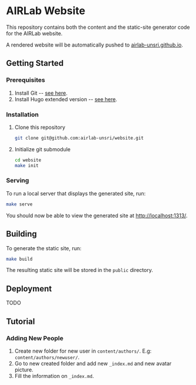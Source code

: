 # AIRLab Website

This repository contains both the content and the static-site generator code for the AIRLab website.

A rendered website will be automatically pushed to [airlab-unsri.github.io](https://github.com/airlab-unsri/airlab-unsri.github.io).

## Getting Started

### Prerequisites

1. Install Git -- [see here](https://help.github.com/en/articles/set-up-git).
1. Install Hugo extended version -- [see here](https://gohugo.io/getting-started/installing/).

### Installation

1. Clone this repository

    ```bash
    git clone git@github.com:airlab-unsri/website.git
    ```

1. Initialize git submodule

    ```bash
    cd website
    make init
    ```

### Serving

To run a local server that displays the generated site, run:

```bash
make serve
```

You should now be able to view the generated site at <http://localhost:1313/>.

## Building

To generate the static site, run:

```bash
make build
```

The resulting static site will be stored in the `public` directory.

## Deployment

TODO

## Tutorial

### Adding New People

1. Create new folder for new user in `content/authors/`. E.g: `content/authors/newuser/`.
1. Go to new created folder and add new `_index.md` and new avatar picture.
1. Fill the information on `_index.md`.
